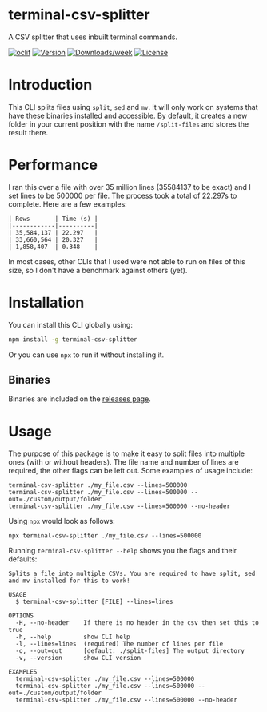 terminal-csv-splitter
=====================

A CSV splitter that uses inbuilt terminal commands.

[![oclif](https://img.shields.io/badge/cli-oclif-brightgreen.svg?style=for-the-badge)](https://oclif.io)
[![Version](https://img.shields.io/npm/v/terminal-csv-splitter.svg?style=for-the-badge)](https://npmjs.org/package/terminal-csv-splitter)
[![Downloads/week](https://img.shields.io/npm/dw/terminal-csv-splitter.svg?style=for-the-badge)](https://npmjs.org/package/terminal-csv-splitter)
[![License](https://img.shields.io/npm/l/terminal-csv-splitter.svg?style=for-the-badge)](https://github.com/Kerren-Entrostat/terminal-csv-splitter/blob/master/package.json)

# Introduction
This CLI splits files using `split`, `sed` and `mv`. It will only work on systems that have these binaries installed and accessible. By default, it creates a new folder in your current position with the name `/split-files` and stores the result there.

# Performance
I ran this over a file with over 35 million lines (35584137 to be exact) and I set lines to be 500000 per file. The process took a total of 22.297s to complete. Here are a few examples:

```
| Rows       | Time (s) |
|------------|----------|
| 35,584,137 | 22.297   |
| 33,660,564 | 20.327   |
| 1,858,407  | 0.348    |
```

In most cases, other CLIs that I used were not able to run on files of this size, so I don't have a benchmark against others (yet).

# Installation
You can install this CLI globally using:
```bash
npm install -g terminal-csv-splitter
```

Or you can use `npx` to run it without installing it.

## Binaries
Binaries are included on the [releases page](https://github.com/entrostat/terminal-csv-splitter/releases).

# Usage

The purpose of this package is to make it easy to split files into multiple ones (with or without headers). The file name and number of lines are required, the other flags can be left out. Some examples of usage include:
```sh-session
terminal-csv-splitter ./my_file.csv --lines=500000
terminal-csv-splitter ./my_file.csv --lines=500000 --out=./custom/output/folder
terminal-csv-splitter ./my_file.csv --lines=500000 --no-header
```

Using `npx` would look as follows:
```sh-session
npx terminal-csv-splitter ./my_file.csv --lines=500000
```

Running `terminal-csv-splitter --help` shows you the flags and their defaults:

```
Splits a file into multiple CSVs. You are required to have split, sed and mv installed for this to work!

USAGE
  $ terminal-csv-splitter [FILE] --lines=lines

OPTIONS
  -H, --no-header    If there is no header in the csv then set this to true
  -h, --help         show CLI help
  -l, --lines=lines  (required) The number of lines per file
  -o, --out=out      [default: ./split-files] The output directory
  -v, --version      show CLI version

EXAMPLES
  terminal-csv-splitter ./my_file.csv --lines=500000
  terminal-csv-splitter ./my_file.csv --lines=500000 --out=./custom/output/folder
  terminal-csv-splitter ./my_file.csv --lines=500000 --no-header
```
